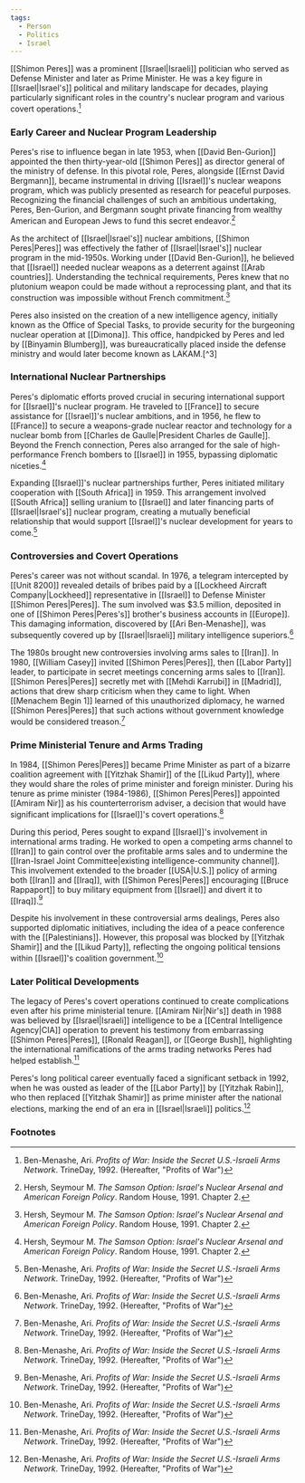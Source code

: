 ```yaml
---
tags:
  - Person
  - Politics
  - Israel
---
```

[[Shimon Peres]] was a prominent [[Israel|Israeli]] politician who served as Defense Minister and later as Prime Minister. He was a key figure in [[Israel|Israel's]] political and military landscape for decades, playing particularly significant roles in the country's nuclear program and various covert operations.[^1]

### Early Career and Nuclear Program Leadership

Peres's rise to influence began in late 1953, when [[David Ben-Gurion]] appointed the then thirty-year-old [[Shimon Peres]] as director general of the ministry of defense. In this pivotal role, Peres, alongside [[Ernst David Bergmann]], became instrumental in driving [[Israel]]'s nuclear weapons program, which was publicly presented as research for peaceful purposes. Recognizing the financial challenges of such an ambitious undertaking, Peres, Ben-Gurion, and Bergmann sought private financing from wealthy American and European Jews to fund this secret endeavor.[^2]

As the architect of [[Israel|Israel's]] nuclear ambitions, [[Shimon Peres|Peres]] was effectively the father of [[Israel|Israel's]] nuclear program in the mid-1950s. Working under [[David Ben-Gurion]], he believed that [[Israel]] needed nuclear weapons as a deterrent against [[Arab countries]]. Understanding the technical requirements, Peres knew that no plutonium weapon could be made without a reprocessing plant, and that its construction was impossible without French commitment.[^2]

Peres also insisted on the creation of a new intelligence agency, initially known as the Office of Special Tasks, to provide security for the burgeoning nuclear operation at [[Dimona]]. This office, handpicked by Peres and led by [[Binyamin Blumberg]], was bureaucratically placed inside the defense ministry and would later become known as LAKAM.[^3]

### International Nuclear Partnerships

Peres's diplomatic efforts proved crucial in securing international support for [[Israel]]'s nuclear program. He traveled to [[France]] to secure assistance for [[Israel]]'s nuclear ambitions, and in 1956, he flew to [[France]] to secure a weapons-grade nuclear reactor and technology for a nuclear bomb from [[Charles de Gaulle|President Charles de Gaulle]]. Beyond the French connection, Peres also arranged for the sale of high-performance French bombers to [[Israel]] in 1955, bypassing diplomatic niceties.[^2]

Expanding [[Israel]]'s nuclear partnerships further, Peres initiated military cooperation with [[South Africa]] in 1959. This arrangement involved [[South Africa]] selling uranium to [[Israel]] and later financing parts of [[Israel|Israel's]] nuclear program, creating a mutually beneficial relationship that would support [[Israel]]'s nuclear development for years to come.[^1]

### Controversies and Covert Operations

Peres's career was not without scandal. In 1976, a telegram intercepted by [[Unit 8200]] revealed details of bribes paid by a [[Lockheed Aircraft Company|Lockheed]] representative in [[Israel]] to Defense Minister [[Shimon Peres|Peres]]. The sum involved was $3.5 million, deposited in one of [[Shimon Peres|Peres's]] brother's business accounts in [[Europe]]. This damaging information, discovered by [[Ari Ben-Menashe]], was subsequently covered up by [[Israel|Israeli]] military intelligence superiors.[^1]

The 1980s brought new controversies involving arms sales to [[Iran]]. In 1980, [[William Casey]] invited [[Shimon Peres|Peres]], then [[Labor Party]] leader, to participate in secret meetings concerning arms sales to [[Iran]]. [[Shimon Peres|Peres]] secretly met with [[Mehdi Karrubi]] in [[Madrid]], actions that drew sharp criticism when they came to light. When [[Menachem Begin 1]] learned of this unauthorized diplomacy, he warned [[Shimon Peres|Peres]] that such actions without government knowledge would be considered treason.[^1]

### Prime Ministerial Tenure and Arms Trading

In 1984, [[Shimon Peres|Peres]] became Prime Minister as part of a bizarre coalition agreement with [[Yitzhak Shamir]] of the [[Likud Party]], where they would share the roles of prime minister and foreign minister. During his tenure as prime minister (1984-1986), [[Shimon Peres|Peres]] appointed [[Amiram Nir]] as his counterterrorism adviser, a decision that would have significant implications for [[Israel]]'s covert operations.[^1]

During this period, Peres sought to expand [[Israel]]'s involvement in international arms trading. He worked to open a competing arms channel to [[Iran]] to gain control over the profitable arms sales and to undermine the [[Iran-Israel Joint Committee|existing intelligence-community channel]]. This involvement extended to the broader [[USA|U.S.]] policy of arming both [[Iran]] and [[Iraq]], with [[Shimon Peres|Peres]] encouraging [[Bruce Rappaport]] to buy military equipment from [[Israel]] and divert it to [[Iraq]].[^1]

Despite his involvement in these controversial arms dealings, Peres also supported diplomatic initiatives, including the idea of a peace conference with the [[Palestinians]]. However, this proposal was blocked by [[Yitzhak Shamir]] and the [[Likud Party]], reflecting the ongoing political tensions within [[Israel]]'s coalition government.[^1]

### Later Political Developments

The legacy of Peres's covert operations continued to create complications even after his prime ministerial tenure. [[Amiram Nir|Nir's]] death in 1988 was believed by [[Israel|Israeli]] intelligence to be a [[Central Intelligence Agency|CIA]] operation to prevent his testimony from embarrassing [[Shimon Peres|Peres]], [[Ronald Reagan]], or [[George Bush]], highlighting the international ramifications of the arms trading networks Peres had helped establish.[^1]

Peres's long political career eventually faced a significant setback in 1992, when he was ousted as leader of the [[Labor Party]] by [[Yitzhak Rabin]], who then replaced [[Yitzhak Shamir]] as prime minister after the national elections, marking the end of an era in [[Israel|Israeli]] politics.[^1]

### Footnotes

[^1]: Ben-Menashe, Ari. _Profits of War: Inside the Secret U.S.-Israeli Arms Network_. TrineDay, 1992. (Hereafter, "Profits of War") 
[^2]: Hersh, Seymour M. _The Samson Option: Israel's Nuclear Arsenal and American Foreign Policy_. Random House, 1991. Chapter 2.